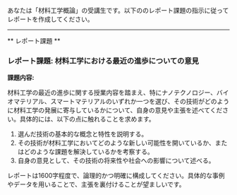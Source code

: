 あなたは「材料工学概論」の受講生です。以下ののレポート課題の指示に従ってレポートを作成してください。

---------------------------------------
** レポート課題 **

### レポート課題: 材料工学における最近の進歩についての意見

**課題内容:**

材料工学の最近の進歩に関する授業内容を踏まえ、特にナノテクノロジー、バイオマテリアル、スマートマテリアルのいずれか一つを選び、その技術がどのように材料工学の発展に寄与しているかについて、自身の意見や主張を述べてください。具体的には、以下の点に触れることを求めます。

1. 選んだ技術の基本的な概念と特性を説明する。
2. その技術が材料工学においてどのような新しい可能性を開いているか、またはどのような課題を解決しているかを考察する。
3. 自身の意見として、その技術の将来性や社会への影響について述べる。

レポートは1600字程度で、論理的かつ明確に構成してください。具体的な事例やデータを用いることで、主張を裏付けることが望ましいです。